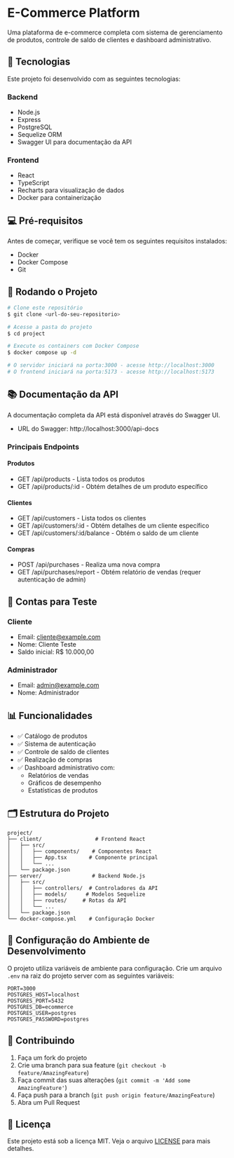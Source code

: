 # E-Commerce Platform

Uma plataforma de e-commerce completa com sistema de gerenciamento de produtos, controle de saldo de clientes e dashboard administrativo.

## 🚀 Tecnologias

Este projeto foi desenvolvido com as seguintes tecnologias:

### Backend
- Node.js
- Express
- PostgreSQL
- Sequelize ORM
- Swagger UI para documentação da API

### Frontend
- React
- TypeScript
- Recharts para visualização de dados
- Docker para containerização

## 💻 Pré-requisitos

Antes de começar, verifique se você tem os seguintes requisitos instalados:

- Docker
- Docker Compose
- Git

## 🎲 Rodando o Projeto

```bash
# Clone este repositório
$ git clone <url-do-seu-repositorio>

# Acesse a pasta do projeto
$ cd project

# Execute os containers com Docker Compose
$ docker compose up -d

# O servidor iniciará na porta:3000 - acesse http://localhost:3000
# O frontend iniciará na porta:5173 - acesse http://localhost:5173
```

## 📚 Documentação da API

A documentação completa da API está disponível através do Swagger UI.

- URL do Swagger: http://localhost:3000/api-docs

### Principais Endpoints

#### Produtos
- GET /api/products - Lista todos os produtos
- GET /api/products/:id - Obtém detalhes de um produto específico

#### Clientes
- GET /api/customers - Lista todos os clientes
- GET /api/customers/:id - Obtém detalhes de um cliente específico
- GET /api/customers/:id/balance - Obtém o saldo de um cliente

#### Compras
- POST /api/purchases - Realiza uma nova compra
- GET /api/purchases/report - Obtém relatório de vendas (requer autenticação de admin)

## 🔐 Contas para Teste

### Cliente
- Email: cliente@example.com
- Nome: Cliente Teste
- Saldo inicial: R$ 10.000,00

### Administrador
- Email: admin@example.com
- Nome: Administrador

## 📊 Funcionalidades

- ✅ Catálogo de produtos
- ✅ Sistema de autenticação
- ✅ Controle de saldo de clientes
- ✅ Realização de compras
- ✅ Dashboard administrativo com:
  - Relatórios de vendas
  - Gráficos de desempenho
  - Estatísticas de produtos

## 🗂️ Estrutura do Projeto

```
project/
├── client/                 # Frontend React
│   ├── src/
│   │   ├── components/    # Componentes React
│   │   ├── App.tsx       # Componente principal
│   │   └── ...
│   └── package.json
├── server/                # Backend Node.js
│   ├── src/
│   │   ├── controllers/  # Controladores da API
│   │   ├── models/      # Modelos Sequelize
│   │   ├── routes/     # Rotas da API
│   │   └── ...
│   └── package.json
└── docker-compose.yml    # Configuração Docker
```

## 🔧 Configuração do Ambiente de Desenvolvimento

O projeto utiliza variáveis de ambiente para configuração. Crie um arquivo `.env` na raiz do projeto server com as seguintes variáveis:

```env
PORT=3000
POSTGRES_HOST=localhost
POSTGRES_PORT=5432
POSTGRES_DB=ecommerce
POSTGRES_USER=postgres
POSTGRES_PASSWORD=postgres
```

## 🤝 Contribuindo

1. Faça um fork do projeto
2. Crie uma branch para sua feature (`git checkout -b feature/AmazingFeature`)
3. Faça commit das suas alterações (`git commit -m 'Add some AmazingFeature'`)
4. Faça push para a branch (`git push origin feature/AmazingFeature`)
5. Abra um Pull Request

## 📝 Licença

Este projeto está sob a licença MIT. Veja o arquivo [LICENSE](LICENSE) para mais detalhes.
